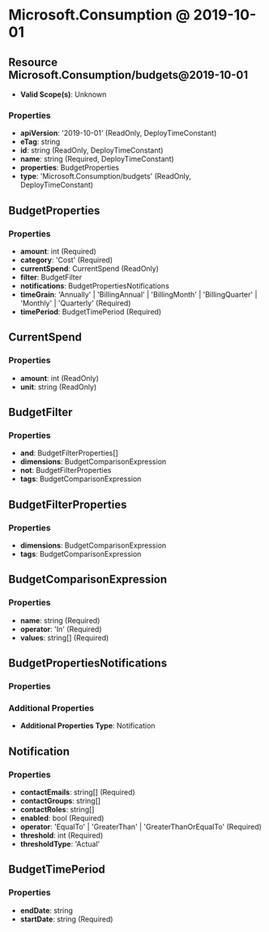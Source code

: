 # Microsoft.Consumption @ 2019-10-01

## Resource Microsoft.Consumption/budgets@2019-10-01
* **Valid Scope(s)**: Unknown
### Properties
* **apiVersion**: '2019-10-01' (ReadOnly, DeployTimeConstant)
* **eTag**: string
* **id**: string (ReadOnly, DeployTimeConstant)
* **name**: string (Required, DeployTimeConstant)
* **properties**: BudgetProperties
* **type**: 'Microsoft.Consumption/budgets' (ReadOnly, DeployTimeConstant)

## BudgetProperties
### Properties
* **amount**: int (Required)
* **category**: 'Cost' (Required)
* **currentSpend**: CurrentSpend (ReadOnly)
* **filter**: BudgetFilter
* **notifications**: BudgetPropertiesNotifications
* **timeGrain**: 'Annually' | 'BillingAnnual' | 'BillingMonth' | 'BillingQuarter' | 'Monthly' | 'Quarterly' (Required)
* **timePeriod**: BudgetTimePeriod (Required)

## CurrentSpend
### Properties
* **amount**: int (ReadOnly)
* **unit**: string (ReadOnly)

## BudgetFilter
### Properties
* **and**: BudgetFilterProperties[]
* **dimensions**: BudgetComparisonExpression
* **not**: BudgetFilterProperties
* **tags**: BudgetComparisonExpression

## BudgetFilterProperties
### Properties
* **dimensions**: BudgetComparisonExpression
* **tags**: BudgetComparisonExpression

## BudgetComparisonExpression
### Properties
* **name**: string (Required)
* **operator**: 'In' (Required)
* **values**: string[] (Required)

## BudgetPropertiesNotifications
### Properties
### Additional Properties
* **Additional Properties Type**: Notification

## Notification
### Properties
* **contactEmails**: string[] (Required)
* **contactGroups**: string[]
* **contactRoles**: string[]
* **enabled**: bool (Required)
* **operator**: 'EqualTo' | 'GreaterThan' | 'GreaterThanOrEqualTo' (Required)
* **threshold**: int (Required)
* **thresholdType**: 'Actual'

## BudgetTimePeriod
### Properties
* **endDate**: string
* **startDate**: string (Required)

